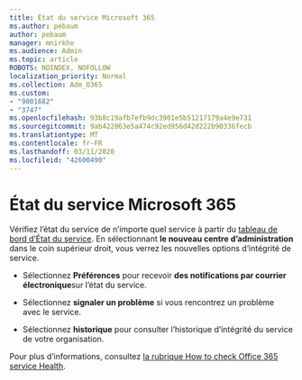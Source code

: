 ```yaml
---
title: État du service Microsoft 365
ms.author: pebaum
author: pebaum
manager: mnirkhe
ms.audience: Admin
ms.topic: article
ROBOTS: NOINDEX, NOFOLLOW
localization_priority: Normal
ms.collection: Adm_O365
ms.custom:
- "9001682"
- "3747"
ms.openlocfilehash: 93b8c19afb7efb9dc3901e5b51217179a4e9e731
ms.sourcegitcommit: 9ab422063e5a474c92ed956d42d222b90336fecb
ms.translationtype: MT
ms.contentlocale: fr-FR
ms.lasthandoff: 03/11/2020
ms.locfileid: "42600490"
---
```

# <a name="microsoft-365-service-health"></a>État du service Microsoft 365


Vérifiez l’état du service de n’importe quel service à partir du [tableau de bord d’État du service](https://admin.microsoft.com/Adminportal/Home?source=applauncher#/servicehealth). En sélectionnant **le nouveau centre d’administration** dans le coin supérieur droit, vous verrez les nouvelles options d’intégrité de service.

- Sélectionnez **Préférences** pour recevoir **des notifications par courrier électronique**sur l’état du service.

- Sélectionnez **signaler un problème** si vous rencontrez un problème avec le service.

- Sélectionnez **historique** pour consulter l’historique d’intégrité du service de votre organisation. 

Pour plus d’informations, consultez [la rubrique How to check Office 365 service Health](https://docs.microsoft.com/office365/enterprise/view-service-health). 
